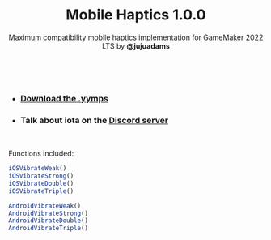 <h1 align="center">Mobile Haptics 1.0.0</h1>

<p align="center">Maximum compatibility mobile haptics implementation for GameMaker 2022 LTS by <b>@jujuadams</b></p>

&nbsp;

&nbsp;

- ### [Download the .yymps](https://github.com/JujuAdams/mobile-haptics/releases/)
- ### Talk about iota on the [Discord server](https://discord.gg/8krYCqr)

&nbsp;

Functions included:
```js
iOSVibrateWeak()
iOSVibrateStrong()
iOSVibrateDouble()
iOSVibrateTriple()

AndroidVibrateWeak()
AndroidVibrateStrong()
AndroidVibrateDouble()
AndroidVibrateTriple()
```
